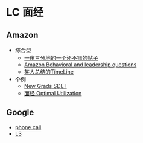 # LC 面经

## Amazon

* 综合型
  * [一亩三分地的一个还不错的帖子](https://www.1point3acres.com/bbs/thread-576269-1-1.html)
  * [Amazon Behavioral and leadership questions](https://leetcode.com/discuss/interview-question/437082/amazon-behavioral-questions-leadership-principles-lp)
  * [某人总结的TimeLine](https://leetcode.com/discuss/general-discussion/435775/amazon-sde-new-grad-timeline)
* 个例
  * [New Grads SDE I](https://leetcode.com/discuss/interview-experience/434007/amazon-aws-sde-1-offer)
  * [面经 Optimal Utilization](https://leetcode.com/discuss/interview-question/373202/amazon-oa-2019-optimal-utilization)

## Google
* [phone call](https://leetcode.com/discuss/interview-question/469325/google-recruiter-phone-algorithms-and-complexity)
* [L3](https://leetcode.com/discuss/interview-experience/440123/google-l3-nov-2019-offer)
